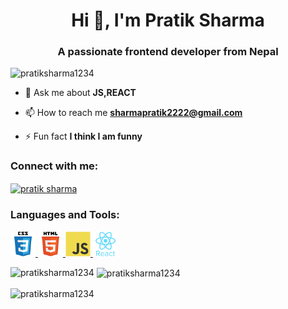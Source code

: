 <h1 align="center">Hi 👋, I'm Pratik Sharma</h1>
<h3 align="center">A passionate frontend developer from Nepal</h3>

<p align="left"> <img src="https://komarev.com/ghpvc/?username=pratiksharma1234&label=Profile%20views&color=0e75b6&style=flat" alt="pratiksharma1234" /> </p>

- 💬 Ask me about **JS,REACT**

- 📫 How to reach me **sharmapratik2222@gmail.com**

- ⚡ Fun fact **I think I am funny**

<h3 align="left">Connect with me:</h3>
<p align="left">
<a href="https://linkedin.com/in/pratik sharma" target="blank"><img align="center" src="https://raw.githubusercontent.com/rahuldkjain/github-profile-readme-generator/master/src/images/icons/Social/linked-in-alt.svg" alt="pratik sharma" height="30" width="40" /></a>
</p>

<h3 align="left">Languages and Tools:</h3>
<p align="left"> <a href="https://www.w3schools.com/css/" target="_blank" rel="noreferrer"> <img src="https://raw.githubusercontent.com/devicons/devicon/master/icons/css3/css3-original-wordmark.svg" alt="css3" width="40" height="40"/> </a> <a href="https://www.w3.org/html/" target="_blank" rel="noreferrer"> <img src="https://raw.githubusercontent.com/devicons/devicon/master/icons/html5/html5-original-wordmark.svg" alt="html5" width="40" height="40"/> </a> <a href="https://developer.mozilla.org/en-US/docs/Web/JavaScript" target="_blank" rel="noreferrer"> <img src="https://raw.githubusercontent.com/devicons/devicon/master/icons/javascript/javascript-original.svg" alt="javascript" width="40" height="40"/> </a> <a href="https://reactjs.org/" target="_blank" rel="noreferrer"> <img src="https://raw.githubusercontent.com/devicons/devicon/master/icons/react/react-original-wordmark.svg" alt="react" width="40" height="40"/> </a> </p>

<p><img align="left" src="https://github-readme-stats.vercel.app/api/top-langs?username=pratiksharma1234&show_icons=true&locale=en&layout=compact" alt="pratiksharma1234" /></p>

<p>&nbsp;<img align="center" src="https://github-readme-stats.vercel.app/api?username=pratiksharma1234&show_icons=true&locale=en" alt="pratiksharma1234" /></p>

<p><img align="center" src="https://github-readme-streak-stats.herokuapp.com/?user=pratiksharma1234&" alt="pratiksharma1234" /></p>
